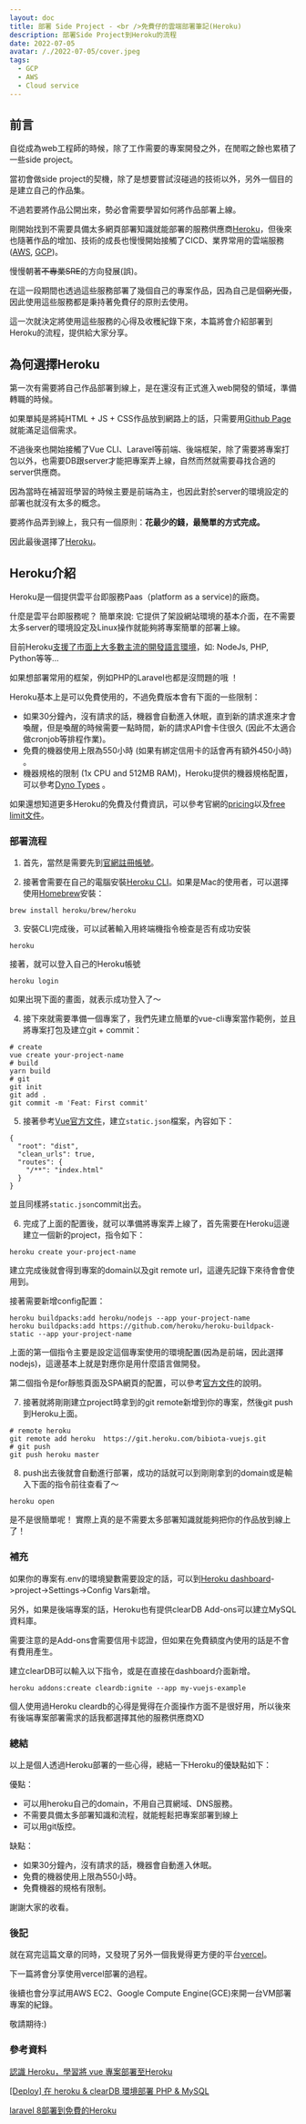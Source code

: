 ```yaml
---
layout: doc
title: 部署 Side Project - <br />免費仔的雲端部署筆記(Heroku)
description: 部署Side Project到Heroku的流程
date: 2022-07-05
avatar: /./2022-07-05/cover.jpeg
tags:
  - GCP
  - AWS
  - Cloud service
---
```


<script setup>
  import ArticleTitle from '@theme/components/ArticleTitle.vue'
</script>

<ArticleTitle />

## 前言
自從成為web工程師的時候，除了工作需要的專案開發之外，在閒暇之餘也累積了一些side project。

當初會做side project的契機，除了是想要嘗試沒碰過的技術以外，另外一個目的是建立自己的作品集。

不過若要將作品公開出來，勢必會需要學習如何將作品部署上線。

剛開始找到不需要具備太多網頁部署知識就能部署的服務供應商[Heroku](https://www.heroku.com/)，但後來也隨著作品的增加、技術的成長也慢慢開始接觸了CICD、業界常用的雲端服務([AWS](https://aws.amazon.com/tw/), [GCP](https://console.cloud.google.com/?hl=zh-TW))。

慢慢朝著<s>不專業SRE</s>的方向發展(誤)。

在這一段期間也透過這些服務部署了幾個自己的專案作品，因為自己是個<s>窮光蛋</s>，因此使用這些服務都是秉持著免費仔的原則去使用。

這一次就決定將使用這些服務的心得及收穫紀錄下來，本篇將會介紹部署到Heroku的流程，提供給大家分享。

## 為何選擇Heroku
第一次有需要將自己作品部署到線上，是在還沒有正式進入web開發的領域，準備轉職的時候。

如果單純是將純HTML + JS + CSS作品放到網路上的話，只需要用[Github Page](https://pages.github.com/)就能滿足這個需求。

不過後來也開始接觸了Vue CLI、Laravel等前端、後端框架，除了需要將專案打包以外，也需要DB跟server才能把專案弄上線，自然而然就需要尋找合適的server供應商。

因為當時在補習班學習的時候主要是前端為主，也因此對於server的環境設定的部署也就沒有太多的概念。

要將作品弄到線上，我只有一個原則：<b>花最少的錢，最簡單的方式完成。</b>

因此最後選擇了[Heroku](https://www.heroku.com/)。

## Heroku介紹
Heroku是一個提供雲平台即服務Paas（platform as a service)的廠商。

什麼是雲平台即服務呢？ 簡單來說: 它提供了架設網站環境的基本介面，在不需要太多server的環境設定及Linux操作就能夠將專案簡單的部署上線。

目前Heroku[支援了市面上大多數主流的開發語言環境](https://www.heroku.com/languages)，如: NodeJs, PHP, Python等等...

如果想部署常用的框架，例如PHP的Laravel也都是沒問題的哦 ！

<ZoomImg src="../../public/2022-07-05/heroku-languages.png" alt="heroku-languages" />

Heroku基本上是可以免費使用的，不過免費版本會有下面的一些限制：

- 如果30分鐘內，沒有請求的話，機器會自動進入休眠，直到新的請求進來才會喚醒，但是喚醒的時候需要一點時間，新的請求API會卡住很久 (因此不太適合做cronjob等排程作業)。
- 免費的機器使用上限為550小時 (如果有綁定信用卡的話會再有額外450小時) 。
- 機器規格的限制 (1x CPU and 512MB RAM)，Heroku提供的機器規格配置，可以參考[Dyno Types](https://devcenter.heroku.com/articles/dyno-types) 。

如果還想知道更多Heroku的免費及付費資訊，可以參考官網的[pricing](https://www.heroku.com/pricing)以及[free limit文件](https://devcenter.heroku.com/articles/limits)。

### 部署流程

1. 首先，當然是需要先到[官網註冊帳號](https://signup.heroku.com/)。

2. 接著會需要在自己的電腦安裝[Heroku CLI](https://devcenter.heroku.com/articles/getting-started-with-nodejs#set-up)。如果是Mac的使用者，可以選擇使用[Homebrew](https://brew.sh/index_zh-tw)安裝：
```
brew install heroku/brew/heroku
```

3. 安裝CLI完成後，可以試著輸入用終端機指令檢查是否有成功安裝
```
heroku
```

接著，就可以登入自己的Heroku帳號
```
heroku login
```

如果出現下面的畫面，就表示成功登入了～
<ZoomImg src="../../public/2022-07-05/heroku-login.png" alt="heroku-login" />

4. 接下來就需要準備一個專案了，我們先建立簡單的vue-cli專案當作範例，並且將專案打包及建立git + commit：
```
# create
vue create your-project-name
# build
yarn build
# git
git init
git add .
git commit -m 'Feat: First commit'
```

5. 接著參考[Vue官方文件](https://cli.vuejs.org/guide/deployment.html#stdlib)，建立`static.json`檔案，內容如下：
```
{
  "root": "dist",
  "clean_urls": true,
  "routes": {
    "/**": "index.html"
  }
}
```

並且同樣將`static.json`commit出去。

6. 完成了上面的配置後，就可以準備將專案弄上線了，首先需要在Heroku這邊建立一個新的project，指令如下：
```
heroku create your-project-name
```
建立完成後就會得到專案的domain以及git remote url，這邊先記錄下來待會會使用到。
<ZoomImg src="../../public/2022-07-05/heroku-project.png" alt="heroku-project" />

接著需要新增config配置：
```
heroku buildpacks:add heroku/nodejs --app your-project-name
heroku buildpacks:add https://github.com/heroku/heroku-buildpack-static --app your-project-name
```
上面的第一個指令主要是設定這個專案使用的環境配置(因為是前端，因此選擇nodejs)，這邊基本上就是對應你是用什麼語言做開發。

第二個指令是for靜態頁面及SPA網頁的配置，可以參考[官方文件](https://elements.heroku.com/buildpacks/heroku/heroku-buildpack-static)的說明。

7. 接著就將剛剛建立project時拿到的git remote新增到你的專案，然後git push到Heroku上面。
```
# remote heroku
git remote add heroku  https://git.heroku.com/bibiota-vuejs.git
# git push
git push heroku master
```

8. push出去後就會自動進行部署，成功的話就可以到剛剛拿到的domain或是輸入下面的指令前往查看了～
```
heroku open
```
<ZoomImg src="../../public/2022-07-05/vue-example.png" alt="vue-example" />
是不是很簡單呢！ 實際上真的是不需要太多部署知識就能夠把你的作品放到線上了！


### 補充

如果你的專案有.env的環境變數需要設定的話，可以到[Heroku dashboard](https://dashboard.heroku.com/apps)->project->Settings->Config Vars新增。
<ZoomImg src="../../public/2022-07-05/heroku-config.png" alt="heroku-config" />

另外，如果是後端專案的話，Heroku也有提供clearDB Add-ons可以建立MySQL資料庫。

需要注意的是Add-ons會需要信用卡認證，但如果在免費額度內使用的話是不會有費用產生。

建立clearDB可以輸入以下指令，或是在直接在dashboard介面新增。

```
heroku addons:create cleardb:ignite --app my-vuejs-example
```

個人使用過Heroku cleardb的心得是覺得在介面操作方面不是很好用，所以後來有後端專案部署需求的話我都選擇其他的服務供應商XD

### 總結
以上是個人透過Heroku部署的一些心得，總結一下Heroku的優缺點如下：

優點：
- 可以用heroku自己的domain，不用自己買網域、DNS服務。
- 不需要具備太多部署知識和流程，就能輕鬆把專案部署到線上
- 可以用git版控。

缺點：
- 如果30分鐘內，沒有請求的話，機器會自動進入休眠。
- 免費的機器使用上限為550小時。
- 免費機器的規格有限制。

謝謝大家的收看。

### 後記

就在寫完這篇文章的同時，又發現了另外一個我覺得更方便的平台[vercel](https://vercel.com/)。

下一篇將會分享使用vercel部署的過程。

後續也會分享試用AWS EC2、Google Compute Engine(GCE)來開一台VM部署專案的紀錄。

敬請期待:)
### 參考資料

[認識 Heroku，學習將 vue 專案部署至Heroku](https://medium.com/unalai/%E8%AA%8D%E8%AD%98-heroku-%E5%AD%B8%E7%BF%92%E5%B0%87-vue-%E5%B0%88%E6%A1%88%E9%83%A8%E7%BD%B2%E8%87%B3heroku-4f5d8bd9b8e2)

[[Deploy] 在 heroku & clearDB 環境部署 PHP & MySQL](https://medium.com/take-a-day-off/deploy-%E5%9C%A8-heroku-cleardb-%E7%92%B0%E5%A2%83%E9%83%A8%E7%BD%B2-php-mysql-2529a5f5844e)

[laravel 8部署到免費的Heroku](https://ithelp.ithome.com.tw/articles/10255241)